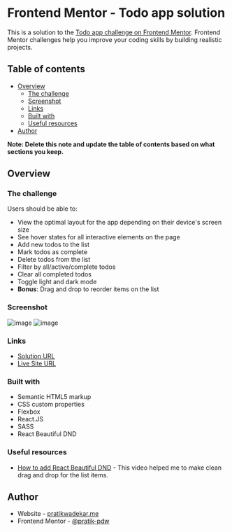 # Frontend Mentor - Todo app solution

This is a solution to the [Todo app challenge on Frontend Mentor](https://www.frontendmentor.io/challenges/todo-app-Su1_KokOW). Frontend Mentor challenges help you improve your coding skills by building realistic projects.

## Table of contents

- [Overview](#overview)
  - [The challenge](#the-challenge)
  - [Screenshot](#screenshot)
  - [Links](#links)
  - [Built with](#built-with)
  - [Useful resources](#useful-resources)
- [Author](#author)


**Note: Delete this note and update the table of contents based on what sections you keep.**

## Overview

### The challenge

Users should be able to:

- View the optimal layout for the app depending on their device's screen size
- See hover states for all interactive elements on the page
- Add new todos to the list
- Mark todos as complete
- Delete todos from the list
- Filter by all/active/complete todos
- Clear all completed todos
- Toggle light and dark mode
- **Bonus**: Drag and drop to reorder items on the list

### Screenshot

![image](https://user-images.githubusercontent.com/32261562/120199152-8af5eb80-c240-11eb-814f-6352685101f3.png)
![image](https://user-images.githubusercontent.com/32261562/120199204-9f39e880-c240-11eb-970a-7c9bfb14465e.png)


### Links

- [Solution URL](https://github.com/pratik-pdw/fmentor-todo-app)
- [Live Site URL](https://fmentor-todo-app-pdw.netlify.app/)

### Built with

- Semantic HTML5 markup
- CSS custom properties
- Flexbox
- React.JS
- SASS
- React Beautiful DND

### Useful resources

- [How to add React Beautiful DND](https://www.youtube.com/watch?v=aYZRRyukuIw) - This video helped me to make clean drag and drop for the list items.


## Author

- Website - [pratikwadekar.me](https://www.pratikwadekar.me)
- Frontend Mentor - [@pratik-pdw](https://www.frontendmentor.io/profile/pratik-pdw)
